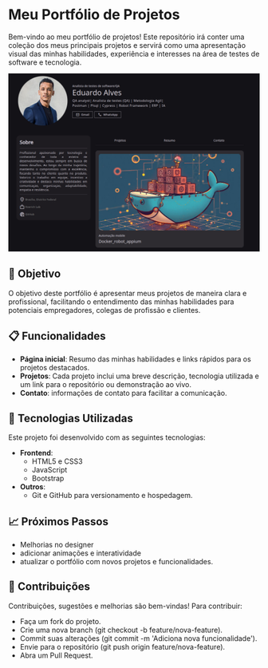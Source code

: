 # Meu Portfólio de Projetos

Bem-vindo ao meu portfólio de projetos! Este repositório irá conter uma coleção dos meus principais projetos e servirá como uma apresentação visual das minhas habilidades, experiência e interesses na área de testes de software e tecnologia.

![Screenshot do Portfólio](./assets/images/screenshot.png)

## 🎯 Objetivo

O objetivo deste portfólio é apresentar meus projetos de maneira clara e profissional, facilitando o entendimento das minhas habilidades para potenciais empregadores, colegas de profissão e clientes.

## 📋 Funcionalidades

- **Página inicial**: Resumo das minhas habilidades e links rápidos para os projetos destacados.
- **Projetos**: Cada projeto inclui uma breve descrição, tecnologia utilizada e um link para o repositório ou demonstração ao vivo.
- **Contato**: informações de contato para facilitar a comunicação.

## 🚀 Tecnologias Utilizadas

Este projeto foi desenvolvido com as seguintes tecnologias:

- **Frontend**:
  - HTML5 e CSS3
  - JavaScript
  - Bootstrap
- **Outros**:
  - Git e GitHub para versionamento e hospedagem.

## 📈 Próximos Passos

  - Melhorias no designer
  - adicionar animações e interatividade
  - atualizar o portfólio com novos projetos e funcionalidades.


## 🤝 Contribuições

Contribuições, sugestões e melhorias são bem-vindas! Para contribuir:

 - Faça um fork do projeto.
 - Crie uma nova branch (git checkout -b feature/nova-feature).
 - Commit suas alterações (git commit -m 'Adiciona nova funcionalidade').
 - Envie para o repositório (git push origin feature/nova-feature).
 - Abra um Pull Request.
